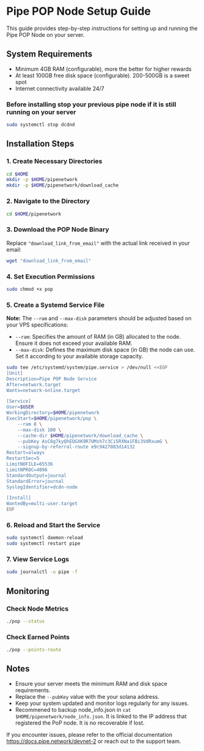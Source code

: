 # Pipe POP Node Setup Guide
This guide provides step-by-step instructions for setting up and running the Pipe POP Node on your server.

## System Requirements
- Minimum 4GB RAM (configurable), more the better for higher rewards
- At least 100GB free disk space (configurable). 200-500GB is a sweet spot
- Internet connectivity available 24/7

### Before installing stop your previous pipe node if it is still running on your server
```bash
sudo systemctl stop dcdnd
```

## Installation Steps
### 1. Create Necessary Directories
```bash
cd $HOME
mkdir -p $HOME/pipenetwork
mkdir -p $HOME/pipenetwork/download_cache
```

### 2. Navigate to the Directory
```bash
cd $HOME/pipenetwork
```

### 3. Download the POP Node Binary
Replace `"download_link_from_email"` with the actual link received in your email:
```bash
wget "download_link_from_email"
```

### 4. Set Execution Permissions
```bash
sudo chmod +x pop
```

### 5. Create a Systemd Service File

**Note:** The `--ram` and `--max-disk` parameters should be adjusted based on your VPS specifications:
- `--ram`: Specifies the amount of RAM (in GB) allocated to the node. Ensure it does not exceed your available RAM.
- `--max-disk`: Defines the maximum disk space (in GB) the node can use. Set it according to your available storage capacity.


```bash
sudo tee /etc/systemd/system/pipe.service > /dev/null <<EOF
[Unit]
Description=Pipe POP Node Service
After=network.target
Wants=network-online.target

[Service]
User=$USER
WorkingDirectory=$HOME/pipenetwork
ExecStart=$HOME/pipenetwork/pop \
    --ram 8 \
    --max-disk 100 \
    --cache-dir $HOME/pipenetwork/download_cache \
    --pubKey AsC8g7kyQhEQGXK9R7UMsh7c3Ci5RXNa1FBi3VdRxumG \
    --signup-by-referral-route e9c9427083d14132
Restart=always
RestartSec=5
LimitNOFILE=65536
LimitNPROC=4096
StandardOutput=journal
StandardError=journal
SyslogIdentifier=dcdn-node

[Install]
WantedBy=multi-user.target
EOF
```

### 6. Reload and Start the Service
```bash
sudo systemctl daemon-reload
sudo systemctl restart pipe
```

### 7. View Service Logs
```bash
sudo journalctl -u pipe -f
```

## Monitoring
### Check Node Metrics
```bash
./pop --status
```

### Check Earned Points
```bash
./pop --points-route
```

## Notes
- Ensure your server meets the minimum RAM and disk space requirements.
- Replace the `--pubKey` value with the your solana address.
- Keep your system updated and monitor logs regularly for any issues.
- Recommened to backup node_info.json in `cat $HOME/pipenetwork/node_info.json`. It is linked to the IP address that registered the PoP node. It is no recoverable if lost. 

If you encounter issues, please refer to the official documentation https://docs.pipe.network/devnet-2 or reach out to the support team.

